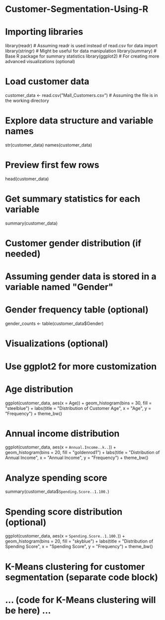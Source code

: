 # Customer-Segmentation-Using-R
# Importing libraries
library(readr)  # Assuming readr is used instead of read.csv for data import
library(stringr)  # Might be useful for data manipulation
library(summary)  # Base R package for summary statistics
library(ggplot2)  # For creating more advanced visualizations (optional)

# Load customer data
customer_data <- read.csv("Mall_Customers.csv")  # Assuming the file is in the working directory

# Explore data structure and variable names
str(customer_data)
names(customer_data)

# Preview first few rows
head(customer_data)

# Get summary statistics for each variable
summary(customer_data)

# Customer gender distribution (if needed)
# Assuming gender data is stored in a variable named "Gender"

# Gender frequency table (optional)
gender_counts <- table(customer_data$Gender)

# Visualizations (optional)
# Use ggplot2 for more customization

# Age distribution
ggplot(customer_data, aes(x = Age)) +
  geom_histogram(bins = 30, fill = "steelblue") +
  labs(title = "Distribution of Customer Age", x = "Age", y = "Frequency") +
  theme_bw()

# Annual income distribution
ggplot(customer_data, aes(x = `Annual.Income..k..`)) +
  geom_histogram(bins = 20, fill = "goldenrod1") +
  labs(title = "Distribution of Annual Income", x = "Annual Income", y = "Frequency") +
  theme_bw()

# Analyze spending score
summary(customer_data$`Spending.Score..1.100.`)

# Spending score distribution (optional)
ggplot(customer_data, aes(x = `Spending.Score..1.100.`)) +
  geom_histogram(bins = 20, fill = "skyblue") +
  labs(title = "Distribution of Spending Score", x = "Spending Score", y = "Frequency") +
  theme_bw()

# K-Means clustering for customer segmentation (separate code block)
# ... (code for K-Means clustering will be here) ...
